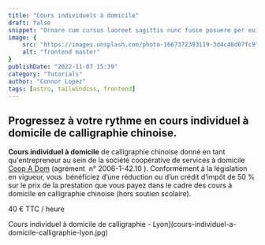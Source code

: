 ```yaml
---
title: "Cours individuels à domicile"
draft: false
snippet: "Ornare cum cursus laoreet sagittis nunc fusce posuere per euismod dis vehicula a, semper fames lacus maecenas dictumst pulvinar neque enim non potenti. Torquent hac sociosqu eleifend potenti."
image: {
    src: "https://images.unsplash.com/photo-1667372393119-3d4c48d07fc9?&fit=crop&w=430&h=240",
    alt: "frontend master"
}
publishDate: "2022-11-07 15:39"
category: "Tutorials"
author: "Connor Lopez"
tags: [astro, tailwindcss, frontend]
---
```



## Progressez à votre rythme en **cours individuel à domicile** de calligraphie chinoise.

**Cours individuel à domicile** de calligraphie chinoise donné en tant qu'entrepreneur au sein de la société coopérative de services à domicile [Coop A Dom](http://www.coopadom.coop/) (agrément  n° 2006-1-42.10 ). Conformément à la législation en vigueur, vous  bénéficiez d’une réduction ou d’un crédit d’impôt de 50 % sur le prix de la prestation que vous payez dans le cadre des cours à domicile en calligraphie chinoise (hors soutien scolaire).

40 € TTC / heure

Cours individuel à domicile de calligraphie - Lyon](cours-individuel-a-domicile-calligraphie-lyon.jpg)
